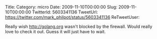 Title: 
Category: micro
Date: 2009-11-10T00:00:00
Slug: 2009-11-10T00:00:00
TwitterId: 5603341136
TweetUrl: https://twitter.com/mark_philpot/status/5603341136
ReTweetUser: 

Really wish http://golang.org wasn't blocked by the firewall. Would really love to check it out.  Guess it will just have to wait.